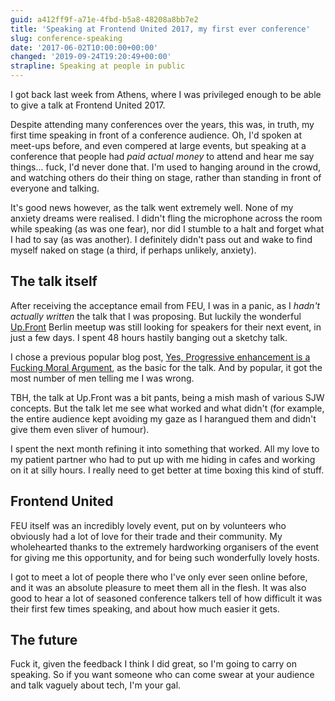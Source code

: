 ```yaml
---
guid: a412ff9f-a71e-4fbd-b5a8-48208a8bb7e2
title: 'Speaking at Frontend United 2017, my first ever conference'
slug: conference-speaking
date: '2017-06-02T10:00:00+00:00'
changed: '2019-09-24T19:20:49+00:00'
strapline: Speaking at people in public
---
```


I got back last week from Athens, where I was privileged enough to be able to give a talk at Frontend United 2017.

Despite attending many conferences over the years, this was, in truth, my first time speaking in front of a conference audience. Oh, I'd spoken at meet-ups before, and even compered at large events, but speaking at a conference that people had _paid actual money_ to attend and hear me say things... fuck, I'd never done that. I'm used to hanging around in the crowd, and watching others do their thing on stage, rather than standing in front of everyone and talking.

It's good news however, as the talk went extremely well. None of my anxiety dreams were realised. I didn't fling the microphone across the room while speaking (as was one fear), nor did I stumble to a halt and forget what I had to say (as was another). I definitely didn't pass out and wake to find myself naked on stage (a third, if perhaps unlikely, anxiety).

## The talk itself

After receiving the acceptance email from FEU, I was in a panic, as I _hadn't actually written_ the talk that I was proposing.  But luckily the wonderful [Up.Front](http://up.front.ug/) Berlin meetup was still looking for speakers for their next event, in just a few days. I spent 48 hours hastily banging out a sketchy talk.

I chose a previous popular blog post, [Yes, Progressive enhancement is a Fucking Moral Argument](/blog/progressive-enhancement), as the basic for the talk. And by popular, it got the most number of men telling me I was wrong.  

TBH, the talk at Up.Front was a bit pants, being a mish mash of various SJW concepts. But the talk let me see what worked and what didn't (for example, the entire audience kept avoiding my gaze as I harangued them and didn't give them even sliver of humour).

I spent the next month refining it into something that worked. All my love to my patient partner who had to put up with me hiding in cafes and working on it at silly hours. I really need to get better at time boxing this kind of stuff.

## Frontend United

FEU itself was an incredibly lovely event, put on by volunteers who obviously had a lot of love for their trade and their community. My wholehearted thanks to the extremely hardworking organisers of the event for giving me this opportunity, and for being such wonderfully lovely hosts.

I got to meet a lot of people there who I've only ever seen online before, and it was an absolute pleasure to meet them all in the flesh. It was also good to hear a lot of seasoned conference talkers tell of how difficult it was their first few times speaking, and about how much easier it gets.

## The future

Fuck it, given the feedback I think I did great, so I'm going to carry on speaking. So if you want someone who can come swear at your audience and talk vaguely about tech, I'm your gal.
